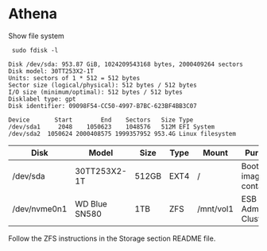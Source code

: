 # Athena

Show file system

```shell
 sudo fdisk -l 

Disk /dev/sda: 953.87 GiB, 1024209543168 bytes, 2000409264 sectors
Disk model: 30TT253X2-1T
Units: sectors of 1 * 512 = 512 bytes
Sector size (logical/physical): 512 bytes / 512 bytes
I/O size (minimum/optimal): 512 bytes / 512 bytes
Disklabel type: gpt
Disk identifier: 09098F54-CC50-4997-B7BC-623BF4BB3C07

Device       Start        End    Sectors   Size Type
/dev/sda1     2048    1050623    1048576   512M EFI System
/dev/sda2  1050624 2000408575 1999357952 953.4G Linux filesystem

```

| Disk         | Model         | Size  | Type | Mount     | Purpose                  |
|--------------|---------------|-------|------|-----------|--------------------------|
| /dev/sda     | 30TT253X2-1T  | 512GB | EXT4 | /         | Boot, images, containers |
| /dev/nvme0n1 | WD Blue SN580 | 1TB   | ZFS  | /mnt/vol1 | ESB - Admin Cluster      |

Follow the ZFS instructions in the Storage section README file.

